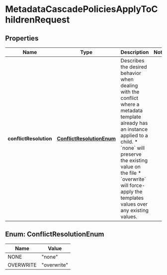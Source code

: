 

# MetadataCascadePoliciesApplyToChildrenRequest


## Properties

| Name | Type | Description | Notes |
|------------ | ------------- | ------------- | -------------|
|**conflictResolution** | [**ConflictResolutionEnum**](#ConflictResolutionEnum) | Describes the desired behavior when dealing with the conflict where a metadata template already has an instance applied to a child.  * &#x60;none&#x60; will preserve the existing value on the file * &#x60;overwrite&#x60; will force-apply the templates values over   any existing values. |  |



## Enum: ConflictResolutionEnum

| Name | Value |
|---- | -----|
| NONE | &quot;none&quot; |
| OVERWRITE | &quot;overwrite&quot; |



